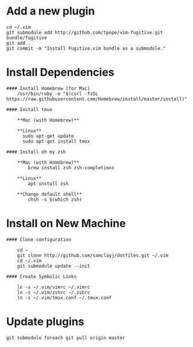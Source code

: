 # Add a new plugin
    
    cd ~/.vim
    git submodule add http://github.com/tpope/vim-fugitive.git bundle/fugitive
    git add .
    git commit -m "Install Fugitive.vim bundle as a submodule."

# Install Dependencies

    #### Install Homebrew (for Mac)
        /usr/bin/ruby -e "$(curl -fsSL https://raw.githubusercontent.com/Homebrew/install/master/install)"
        
    #### Install tmux

        **Mac (with Homebrew)**

        **Linux**
          sudo apt-get update
          sudo apt-get install tmux

    #### Install oh my zsh

        **Mac (with Homebrew)**
            brew install zsh zsh-completions

        **Linux**
            apt install zsh

        **Change default shell**
            chsh -s $(which zsh)

# Install on New Machine

    #### Clone configuration
    
        cd ~
        git clone http://github.com/samclayj/dotfiles.git ~/.vim
        cd ~/.vim
        git submodule update --init
    
    #### Create Symbolic Links

        ln -s ~/.vim/vimrc ~/.vimrc
        ln -s ~/.vim/zshrc ~/.zshrc
        ln -s ~/.vim/tmux.conf ~/.tmux.conf

    
# Update plugins

    git submodule foreach git pull origin master
